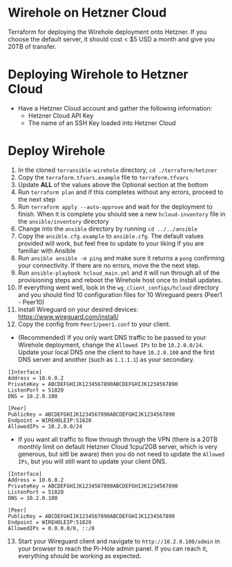 # Wirehole on Hetzner Cloud

Terraform for deploying the Wirehole deployment onto Hetzner. If you choose the default server, it should cost < $5 USD a month and give you 20TB of transfer.

# Deploying Wirehole to Hetzner Cloud

* Have a Hetzner Cloud account and gather the following information:
  * Hetzner Cloud API Key
  * The name of an SSH Key loaded into Hetzner Cloud

# Deploy Wirehole

1. In the cloned `terransible-wirehole` directory, `cd ./terraform/hetzner`
2. Copy the `terraform.tfvars.example` file to `terraform.tfvars`
3. Update **ALL** of the values above the Optional section at the bottom
4. Run `terraform plan` and if this completes without any errors, proceed to the next step
5. Run `terraform apply --auto-approve` and wait for the deployment to finish. When it is complete you should see a new `hcloud-inventory` file in the `ansible/inventory` directory
6. Change into the `ansible` directory by running `cd ../../ansible`
7. Copy the `ansible.cfg.example` to `ansible.cfg`. The default values provided will work, but feel free to update to your liking if you are familiar with Ansible
8. Run `ansible ansible -m ping` and make sure it returns a `pong` confirming your connectivity. If there are no errors, move the the next step.
9. Run `ansible-playbook hcloud_main.yml` and it will run through all of the provisioning steps and reboot the Wirehole host once to install updates.
10. If everything went well, look in the `wg_client_configs/hcloud` directory and you should find 10 configuration files for 10 Wireguard peers (Peer1 - Peer10)
11. Install Wireguard on your desired devices: https://www.wireguard.com/install/
12. Copy the config from `Peer1/peer1.conf` to your client.
  * (Recommended) If you only want DNS traffic to be passed to your Wirehole deployment, change the `Allowed IPs` to be `10.2.0.0/24`. Update your local DNS one the client to have `10.2.0.100` and the first DNS server and another (such as `1.1.1.1`) as your secondary.
  ```
[Interface]
Address = 10.6.0.2
PrivateKey = ABCDEFGHIJK1234567890ABCDEFGHIJK1234567890
ListenPort = 51820
DNS = 10.2.0.100

[Peer]
PublicKey = ABCDEFGHIJK1234567890ABCDEFGHIJK1234567890
Endpoint = WIREHOLEIP:51820
AllowedIPs = 10.2.0.0/24
  ```
  * If you want all traffic to flow through through the VPN (there is a 20TB monthly limit on default Hetzner Cloud 1cpu/2GB server, which is very generous, but sitll be aware) then you do not need to update the `Allowed IPs`, but you will still want to update your client DNS.
  ```
  [Interface]
Address = 10.6.0.2
PrivateKey = ABCDEFGHIJK1234567890ABCDEFGHIJK1234567890
ListenPort = 51820
DNS = 10.2.0.100

[Peer]
PublicKey = ABCDEFGHIJK1234567890ABCDEFGHIJK1234567890
Endpoint = WIREHOLEIP:51820
AllowedIPs = 0.0.0.0/0, ::/0
  ```
13. Start your Wireguard client and navigate to `http://10.2.0.100/admin` in your browser to reach the Pi-Hole admin panel. If you can reach it, everything should be working as expected.

